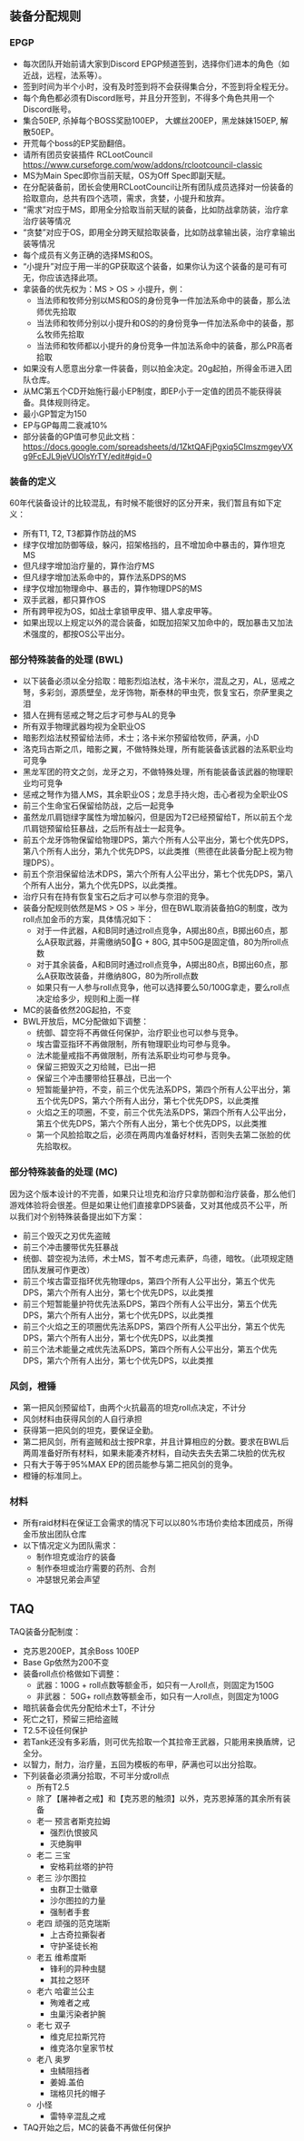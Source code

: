 ## 装备分配规则

### EPGP
  - 每次团队开始前请大家到Discord EPGP频道签到，选择你们进本的角色（如近战，远程，法系等）。
  - 签到时间为半个小时，没有及时签到将不会获得集合分，不签到将全程无分。
  - 每个角色都必须有Discord账号，并且分开签到，不得多个角色共用一个Discord账号。
  - 集合50EP, 杀掉每个BOSS奖励100EP， 大螺丝200EP，黑龙妹妹150EP, 解散50EP。
  - 开荒每个boss的EP奖励翻倍。
  - 请所有团员安装插件 RCLootCouncil https://www.curseforge.com/wow/addons/rclootcouncil-classic
  - MS为Main Spec即你当前天赋，OS为Off Spec即副天赋。
  - 在分配装备前，团长会使用RCLootCouncil让所有团队成员选择对一份装备的拾取意向，总共有四个选项，需求，贪婪，小提升和放弃。
  - “需求”对应于MS，即用全分拾取当前天赋的装备，比如防战拿防装，治疗拿治疗装等情况
  - “贪婪”对应于OS，即用全分跨天赋拾取装备，比如防战拿输出装，治疗拿输出装等情况
  - 每个成员有义务正确的选择MS和OS。
  - “小提升”对应于用一半的GP获取这个装备，如果你认为这个装备的是可有可无，你应该选择此项。
  - 拿装备的优先权为：MS > OS > 小提升，例：
    - 当法师和牧师分别以MS和OS的身份竞争一件加法系命中的装备，那么法师优先拾取
    - 当法师和牧师分别以小提升和OS的的身份竞争一件加法系命中的装备，那么牧师先拾取
    - 当法师和牧师都以小提升的身份竞争一件加法系命中的装备，那么PR高者拾取
  - 如果没有人愿意出分拿一件装备，则以拍金决定。20g起拍，所得金币进入团队仓库。
  - 从MC第五个CD开始施行最小EP制度，即EP小于一定值的团员不能获得装备。具体规则待定。
  - 最小GP暂定为150
  - EP与GP每周二衰减10%
  - 部分装备的GP值可参见此文档：https://docs.google.com/spreadsheets/d/1ZktQAFjPgxiq5ClmszmgeyVXg9FcEJL9jeVUOlsYrTY/edit#gid=0

### 装备的定义
  
  60年代装备设计的比较混乱，有时候不能很好的区分开来，我们暂且有如下定义：
  
  - 所有T1, T2, T3都算作防战的MS
  - 绿字仅增加防御等级，躲闪，招架格挡的，且不增加命中暴击的，算作坦克MS
  - 但凡绿字增加治疗量的，算作治疗MS
  - 但凡绿字增加法系命中的，算作法系DPS的MS
  - 绿字仅增加物理命中、暴击的，算作物理DPS的MS
  - 双手武器，都只算作OS
  - 所有跨甲视为OS，如战士拿锁甲皮甲、猎人拿皮甲等。
  - 如果出现以上规定以外的混合装备，如既加招架又加命中的，既加暴击又加法术强度的，都按OS公平出分。

### 部分特殊装备的处理 (BWL)
  - 以下装备必须以全分拾取：暗影烈焰法杖，洛卡米尔，混乱之刃，AL，惩戒之弩，多彩剑，源质壁垒，龙牙饰物，斯泰林的甲虫壳，恢复宝石，奈萨里奥之泪
  - 猎人在拥有惩戒之弩之后才可参与AL的竞争
  - 所有双手物理武器均视为全职业OS
  - 暗影烈焰法杖预留给法师，术士；洛卡米尔预留给牧师，萨满，小D
  - 洛克玛古斯之爪，暗影之翼，不做特殊处理，所有能装备该武器的法系职业均可竞争
  - 黑龙军团的符文之剑，龙牙之刃，不做特殊处理，所有能装备该武器的物理职业均可竞争
  - 惩戒之弩作为猎人MS，其余职业OS；龙息手持火炮，击心者视为全职业OS
  - 前三个生命宝石保留给防战，之后一起竞争
  - 虽然龙爪肩铠绿字属性为增加躲闪，但是因为T2已经预留给T，所以前五个龙爪肩铠预留给狂暴战，之后所有战士一起竞争。
  - 前五个龙牙饰物保留给物理DPS，第六个所有人公平出分，第七个优先DPS，第八个所有人出分，第九个优先DPS，以此类推（熊德在此装备分配上视为物理DPS）。
  - 前五个奈泪保留给法术DPS，第六个所有人公平出分，第七个优先DPS，第八个所有人出分，第九个优先DPS，以此类推。
  - 治疗只有在持有恢复宝石之后才可以参与奈泪的竞争。
  - 装备分配规则依然是MS > OS > 半分，但在BWL取消装备拍G的制度，改为roll点加金币的方案，具体情况如下：
    - 对于一件武器，A和B同时通过roll点竞争，A掷出80点，B掷出60点，那么A获取武器，并需缴纳50G + 80G, 其中50G是固定值，80为所roll点数
    - 对于其余装备，A和B同时通过roll点竞争，A掷出80点，B掷出60点，那么A获取改装备，并缴纳80G，80为所roll点数
    - 如果只有一人参与roll点竞争，他可以选择要么50/100G拿走，要么roll点决定给多少，规则和上面一样
  - MC的装备依然20G起拍，不变
  - BWL开放后，MC分配做如下调整：
    - 统御、碧空将不再做任何保护，治疗职业也可以参与竞争。
    - 埃古雷亚指环不再做限制，所有物理职业均可参与竞争。
    - 法术能量戒指不再做限制，所有法系职业均可参与竞争。
    - 保留三把毁灭之刃给贼，已出一把
    - 保留三个冲击腰带给狂暴战，已出一个
    - 短暂能量护符，不变，前三个优先法系DPS，第四个所有人公平出分，第五个优先DPS，第六个所有人出分，第七个优先DPS，以此类推
    - 火焰之王的项圈，不变，前三个优先法系DPS，第四个所有人公平出分，第五个优先DPS，第六个所有人出分，第七个优先DPS，以此类推
    - 第一个风脸拾取之后，必须在两周内准备好材料，否则失去第二张脸的优先拾取权。

### 部分特殊装备的处理 (MC)

  因为这个版本设计的不完善，如果只让坦克和治疗只拿防御和治疗装备，那么他们游戏体验将会很差。但是如果让他们直接拿DPS装备，又对其他成员不公平，所以我们对个别特殊装备提出如下方案：

  - 前三个毁灭之刃优先盗贼
  - 前三个冲击腰带优先狂暴战
  - 统御、碧空视为法师，术士MS，暂不考虑元素萨，鸟德，暗牧。（此项规定随团队发展可作更改）
  - 前三个埃古雷亚指环优先物理dps，第四个所有人公平出分，第五个优先DPS，第六个所有人出分，第七个优先DPS，以此类推
  - 前三个短暂能量护符优先法系DPS，第四个所有人公平出分，第五个优先DPS，第六个所有人出分，第七个优先DPS，以此类推
  - 前三个火焰之王的项圈优先法系DPS，第四个所有人公平出分，第五个优先DPS，第六个所有人出分，第七个优先DPS，以此类推
  - 前三个法术能量之戒优先法系DPS，第四个所有人公平出分，第五个优先DPS，第六个所有人出分，第七个优先DPS，以此类推
  

### 风剑，橙锤

  - 第一把风剑预留给T，由两个火抗最高的坦克roll点决定，不计分
  - 风剑材料由获得风剑的人自行承担
  - 获得第一把风剑的坦克，要保证全勤。
  - 第二把风剑，所有盗贼和战士按PR拿，并且计算相应的分数。要求在BWL后两周准备好所有材料，如果未能凑齐材料，自动失去失去第二块脸的优先权
  - 只有大于等于95%MAX EP的团员能参与第二把风剑的竞争。
  - 橙锤的标准同上。

### 材料
  - 所有raid材料在保证工会需求的情况下可以以80%市场价卖给本团成员，所得金币放出团队仓库
  - 以下情况定义为团队需求：
    - 制作坦克或治疗的装备
    - 制作泰坦或治疗需要的药剂、合剂
    - 冲瑟银兄弟会声望

## TAQ
TAQ装备分配制度：
- 克苏恩200EP，其余Boss 100EP
- Base Gp依然为200不变
- 装备roll点价格做如下调整：
  - 武器：100G + roll点数等额金币，如只有一人roll点，则固定为150G
  - 非武器： 50G+ roll点数等额金币，如只有一人roll点，则固定为100G
- 暗抗装备会优先分配给术士T，不计分
- 死亡之钉，预留三把给盗贼
- T2.5不设任何保护
- 若Tank还没有多彩盾，则可优先拾取一个其拉帝王武器，只能用来换盾牌，记全分。
- 以智力，耐力，治疗量，五回为模板的布甲，萨满也可以出分拾取。
- 下列装备必须满分拾取，不可半分或roll点
  - 所有T2.5
  - 除了【屠神者之戒】和【克苏恩的触须】以外，克苏恩掉落的其余所有装备
  - 老一 预言者斯克拉姆
    - 强烈仇恨披风
    - 灭绝胸甲
  - 老二 三宝
    - 安格莉丝塔的护符
  - 老三 沙尔图拉
    - 虫群卫士徽章
    - 沙尔图拉的力量
    - 强制者手套
  - 老四 顽强的范克瑞斯
    - 上古奇拉撕裂者
    - 守护圣徒长袍
  - 老五 维希度斯
    - 锋利的异种虫腿
    - 其拉之怒环
  - 老六 哈霍兰公主
    - 殉难者之戒
    - 虫巢污染者护腕
  - 老七 双子
    - 维克尼拉斯咒符
    - 维克洛尔皇家节杖
  - 老八 奥罗
    - 虫鳞阻挡者
    - 姜姆.盖伯
    - 瑞格贝托的帽子
  - 小怪
    - 雷特辛混乱之戒
- TAQ开始之后，MC的装备不再做任何保护